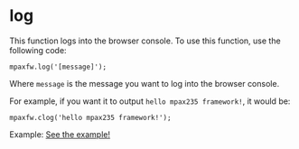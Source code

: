 # log
This function logs into the browser console. To use this function, use the following code:

`mpaxfw.log('[message]');`

Where `message` is the message you want to log into the browser console.

For example, if you want it to output `hello mpax235 framework!`, it would be:

`mpaxfw.clog('hello mpax235 framework!');`

Example: <a href="documentation/functions/examples/log/log.html">See the example!</a>